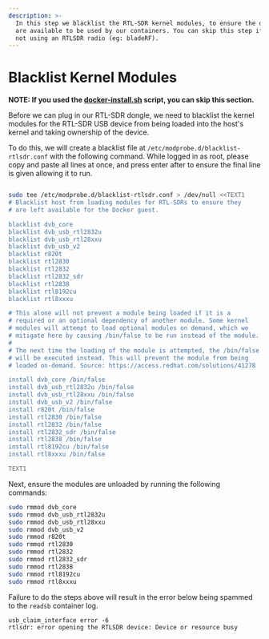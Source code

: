 ```yaml
---
description: >-
  In this step we blacklist the RTL-SDR kernel modules, to ensure the devices
  are available to be used by our containers. You can skip this step if you're
  not using an RTLSDR radio (eg: bladeRF).
---
```


# Blacklist Kernel Modules

**NOTE: If you used the [docker-install.sh](https://github.com/sdr-enthusiasts/docker-install) script, you can skip this section.**

Before we can plug in our RTL-SDR dongle, we need to blacklist the kernel modules for the RTL-SDR USB device from being loaded into the host's kernel and taking ownership of the device.

To do this, we will create a blacklist file at `/etc/modprobe.d/blacklist-rtlsdr.conf` with the following command. While logged in as root, please copy and paste all lines at once, and press enter after to ensure the final line is given allowing it to run.

```bash

sudo tee /etc/modprobe.d/blacklist-rtlsdr.conf > /dev/null <<TEXT1
# Blacklist host from loading modules for RTL-SDRs to ensure they
# are left available for the Docker guest.

blacklist dvb_core
blacklist dvb_usb_rtl2832u
blacklist dvb_usb_rtl28xxu
blacklist dvb_usb_v2
blacklist r820t
blacklist rtl2830
blacklist rtl2832
blacklist rtl2832_sdr
blacklist rtl2838
blacklist rtl8192cu
blacklist rtl8xxxu

# This alone will not prevent a module being loaded if it is a
# required or an optional dependency of another module. Some kernel
# modules will attempt to load optional modules on demand, which we
# mitigate here by causing /bin/false to be run instead of the module.
#
# The next time the loading of the module is attempted, the /bin/false
# will be executed instead. This will prevent the module from being
# loaded on-demand. Source: https://access.redhat.com/solutions/41278

install dvb_core /bin/false
install dvb_usb_rtl2832u /bin/false
install dvb_usb_rtl28xxu /bin/false
install dvb_usb_v2 /bin/false
install r820t /bin/false
install rtl2830 /bin/false
install rtl2832 /bin/false
install rtl2832_sdr /bin/false
install rtl2838 /bin/false
install rtl8192cu /bin/false
install rtl8xxxu /bin/false

TEXT1

```


Next, ensure the modules are unloaded by running the following commands:

```bash
sudo rmmod dvb_core
sudo rmmod dvb_usb_rtl2832u
sudo rmmod dvb_usb_rtl28xxu
sudo rmmod dvb_usb_v2
sudo rmmod r820t
sudo rmmod rtl2830
sudo rmmod rtl2832
sudo rmmod rtl2832_sdr
sudo rmmod rtl2838
sudo rmmod rtl8192cu
sudo rmmod rtl8xxxu

```

Failure to do the steps above will result in the error below being spammed to the `readsb` container log.

```text
usb_claim_interface error -6
rtlsdr: error opening the RTLSDR device: Device or resource busy
```


